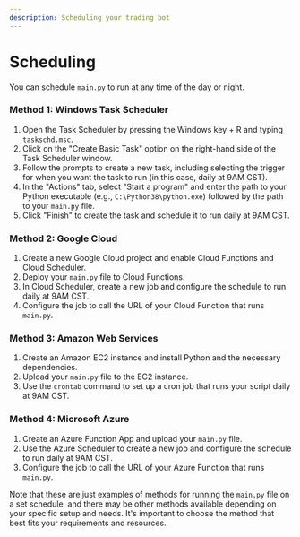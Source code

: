 ```yaml
---
description: Scheduling your trading bot
---
```


# Scheduling

You can schedule `main.py` to run at any time of the day or night.&#x20;

### Method 1: Windows Task Scheduler

1. Open the Task Scheduler by pressing the Windows key + R and typing `taskschd.msc`.
2. Click on the "Create Basic Task" option on the right-hand side of the Task Scheduler window.
3. Follow the prompts to create a new task, including selecting the trigger for when you want the task to run (in this case, daily at 9AM CST).
4. In the "Actions" tab, select "Start a program" and enter the path to your Python executable (e.g., `C:\Python38\python.exe`) followed by the path to your `main.py` file.
5. Click "Finish" to create the task and schedule it to run daily at 9AM CST.

### Method 2: Google Cloud

1. Create a new Google Cloud project and enable Cloud Functions and Cloud Scheduler.
2. Deploy your `main.py` file to Cloud Functions.
3. In Cloud Scheduler, create a new job and configure the schedule to run daily at 9AM CST.
4. Configure the job to call the URL of your Cloud Function that runs `main.py`.

### Method 3: Amazon Web Services

1. Create an Amazon EC2 instance and install Python and the necessary dependencies.
2. Upload your `main.py` file to the EC2 instance.
3. Use the `crontab` command to set up a cron job that runs your script daily at 9AM CST.

### Method 4: Microsoft Azure

1. Create an Azure Function App and upload your `main.py` file.
2. Use the Azure Scheduler to create a new job and configure the schedule to run daily at 9AM CST.
3. Configure the job to call the URL of your Azure Function that runs `main.py`.

Note that these are just examples of methods for running the `main.py` file on a set schedule, and there may be other methods available depending on your specific setup and needs. It's important to choose the method that best fits your requirements and resources.

